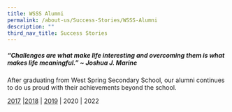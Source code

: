 ```yaml
---
title: WSSS Alumni
permalink: /about-us/Success-Stories/WSSS-Alumni
description: ""
third_nav_title: Success Stories
---
```

##### “Challenges are what make life interesting and overcoming them is what makes life meaningful.” ~ Joshua J. Marine

After graduating from West Spring Secondary School, our alumni continues to do us proud with their achievements beyond the school.

[2017](/wsss-alumni/2017) |[2018](/wsss-alumni/2018) | [2019](/wsss-alumni/2019) | 2020 | 2022